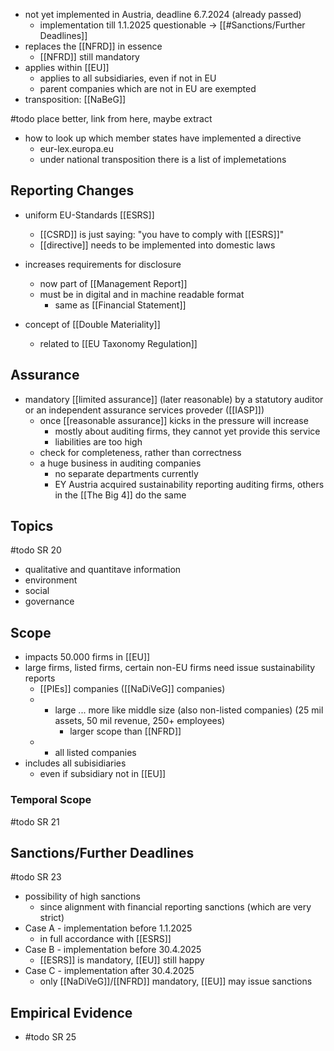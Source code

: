 - not yet implemented in Austria, deadline 6.7.2024 (already passed)
	- implementation till 1.1.2025 questionable -> [[#Sanctions/Further Deadlines]]
- replaces the [[NFRD]] in essence
	- [[NFRD]] still mandatory
- applies within [[EU]]
	- applies to all subsidiaries, even if not in EU
	- parent companies which are not in EU are exempted
- transposition: [[NaBeG]]

#todo place better, link from here, maybe extract
- how to look up which member states have implemented a directive
	- eur-lex.europa.eu
	- under national transposition there is a list of implemetations 

## Reporting Changes
- uniform EU-Standards [[ESRS]] 
	- [[CSRD]] is just saying: "you have to comply with [[ESRS]]"
	- [[directive]] needs to be implemented into domestic laws
- increases requirements for disclosure
	- now part of [[Management Report]]
	- must be in digital and in machine readable format
		- same as [[Financial Statement]] 

- concept of [[Double Materiality]]
	- related to [[EU Taxonomy Regulation]]

## Assurance
- mandatory [[limited assurance]] (later reasonable) by a statutory auditor or an independent assurance services proveder ([[IASP]])
	- once [[reasonable assurance]] kicks in the pressure will increase
		- mostly about auditing firms, they cannot yet provide this service
		- liabilities are too high
	- check for completeness, rather than correctness
	- a huge business in auditing companies
		- no separate departments currently
		- EY Austria acquired sustainability reporting auditing firms, others in the [[The Big 4]] do the same

## Topics
#todo SR 20
- qualitative and quantitave information
- environment
- social
- governance

## Scope
- impacts 50.000 firms in [[EU]]
- large firms, listed firms, certain non-EU firms need issue sustainability reports
	- [[PIEs]] companies ([[NaDiVeG]] companies)
	- + large ... more like middle size (also non-listed companies) (25 mil assets, 50 mil revenue, 250+ employees)
		- larger scope than [[NFRD]]
	- + all listed companies
- includes all subisidiaries
	- even if subsidiary not in [[EU]]

### Temporal Scope
#todo SR 21

## Sanctions/Further Deadlines
#todo SR 23
- possibility of high sanctions
	- since alignment with financial reporting sanctions (which are very strict)
- Case A - implementation before 1.1.2025
	- in full accordance with [[ESRS]]
- Case B - implementation before 30.4.2025
	- [[ESRS]] is mandatory, [[EU]] still happy
- Case C - implementation after 30.4.2025
	- only [[NaDiVeG]]/[[NFRD]] mandatory, [[EU]] may issue sanctions

## Empirical Evidence
- #todo SR 25